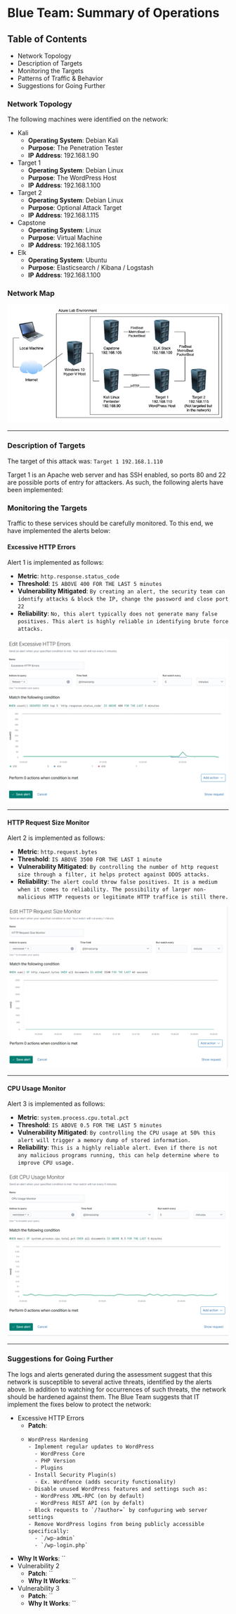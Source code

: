 # Blue Team: Summary of Operations

## Table of Contents
- Network Topology
- Description of Targets
- Monitoring the Targets
- Patterns of Traffic & Behavior
- Suggestions for Going Further


### Network Topology

The following machines were identified on the network:
- Kali
  - **Operating System**: Debian Kali
  - **Purpose**: The Penetration Tester
  - **IP Address**: 192.168.1.90
- Target 1
  - **Operating System**: Debian Linux
  - **Purpose**: The WordPress Host
  - **IP Address**: 192.168.1.100
- Target 2
  - **Operating System**: Debian Linux
  - **Purpose**: Optional Attack Target
  - **IP Address**: 192.168.1.115
- Capstone
  - **Operating System**: Linux
  - **Purpose**: Virtual Machine
  - **IP Address**: 192.168.1.105
- Elk
  - **Operating System**: Ubuntu
  - **Purpose**: Elasticsearch / Kibana / Logstash
  - **IP Address**: 192.168.1.100


### Network Map

![](https://github.com/jamesdewhirst/FinalProject/blob/main/Images/NetworkMap.png)

---

### Description of Targets

The target of this attack was: `Target 1 192.168.1.110`

Target 1 is an Apache web server and has SSH enabled, so ports 80 and 22 are possible ports of entry for attackers. As such, the following alerts have been implemented:

### Monitoring the Targets

Traffic to these services should be carefully monitored. To this end, we have implemented the alerts below:

#### Excessive HTTP Errors
Alert 1 is implemented as follows:
  - **Metric**: `http.response.status_code`
  - **Threshold**: `IS ABOVE 400 FOR THE LAST 5 minutes`
  - **Vulnerability Mitigated**: `By creating an alert, the security team can identify attacks & block the IP, change the password and close port 22`
  - **Reliability**: `No, this alert typically does not generate many false positives. This alert is highly reliable in identifying brute force attacks.`


![](https://github.com/jamesdewhirst/FinalProject/blob/main/Images/b-1-http.png)

---

#### HTTP Request Size Monitor
Alert 2 is implemented as follows:
  - **Metric**: `http.request.bytes`
  - **Threshold**: `IS ABOVE 3500 FOR THE LAST 1 minute`
  - **Vulnerability Mitigated**: `By controlling the number of http request size through a filter, it helps protect against DDOS attacks.`
  - **Reliability**: `The alert could throw false positives. It is a medium when it comes to reliability. The possibility of larger non-malicious HTTP requests or legitimate HTTP traffice is still there.`


![](https://github.com/jamesdewhirst/FinalProject/blob/main/Images/b-2-size.png)

---

#### CPU Usage Monitor
Alert 3 is implemented as follows:
  - **Metric**: `system.process.cpu.total.pct`
  - **Threshold**: `IS ABOVE 0.5 FOR THE LAST 5 minutes`
  - **Vulnerability Mitigated**: `By controlling the CPU usage at 50% this alert will trigger a memory dump of stored information.`
  - **Reliability**: `This is a highly reliable alert. Even if there is not any malicious programs running, this can help determine where to improve CPU usage.`


![](https://github.com/jamesdewhirst/FinalProject/blob/main/Images/b-3-CPU.png)

---

### Suggestions for Going Further

The logs and alerts generated during the assessment suggest that this network is susceptible to several active threats, identified by the alerts above. In addition to watching for occurrences of such threats, the network should be hardened against them. The Blue Team suggests that IT implement the fixes below to protect the network:
- Excessive HTTP Errors
  - **Patch**:
  - ```
    WordPress Hardening
    - Implement regular updates to WordPress
      - WordPress Core
      - PHP Version
      - Plugins
    - Install Security Plugin(s)
      - Ex. Wordfence (adds security functionality)
    - Disable unused WordPress features and settings such as:
      - WordPress XML-RPC (on by default)
      - WordPress REST API (on by defalt)
    - Block requests to `/?author=` by confuguring web server settings
    - Remove WordPress logins from being publicly accessible specifically:
      - `/wp-admin`
      - `/wp-login.php`

- **Why It Works**: ``
- Vulnerability 2
  - **Patch**: ``
  - **Why It Works**: ``
- Vulnerability 3
  - **Patch**: ``
  - **Why It Works**: ``
